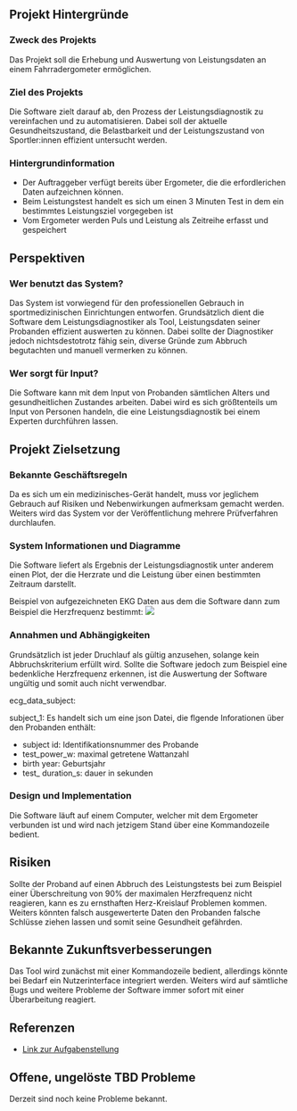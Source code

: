 ## Projekt Hintergründe

### Zweck des Projekts
Das Projekt soll die Erhebung und Auswertung von Leistungsdaten an einem Fahrradergometer ermöglichen.


### Ziel des Projekts
Die Software zielt darauf ab, den Prozess der Leistungsdiagnostik zu vereinfachen und zu automatisieren.
Dabei soll der aktuelle Gesundheitszustand, die Belastbarkeit und der Leistungszustand von Sportler:innen effizient untersucht werden.


### Hintergrundinformation
- Der Auftraggeber verfügt bereits über Ergometer, die die erfordlerichen Daten aufzeichnen können. 
- Beim Leistungstest handelt es sich um einen 3 Minuten Test in dem ein bestimmtes Leistungsziel vorgegeben ist
- Vom Ergometer werden Puls und Leistung als Zeitreihe erfasst und gespeichert



## Perspektiven
### Wer benutzt das System?
Das System ist vorwiegend für den professionellen Gebrauch in sportmedizinischen Einrichtungen entworfen.
Grundsätzlich dient die Software dem Leistungsdiagnostiker als Tool, Leistungsdaten seiner Probanden effizient auswerten zu können.
Dabei sollte der Diagnostiker jedoch nichtsdestotrotz fähig sein, diverse Gründe zum Abbruch begutachten und manuell vermerken zu können.



### Wer sorgt für Input?
Die Software kann mit dem Input von Probanden sämtlichen Alters und gesundheitlichen Zustandes arbeiten. 
Dabei wird es sich größtenteils um Input von Personen handeln, die eine Leistungsdiagnostik bei einem Experten durchführen lassen.



## Projekt Zielsetzung
### Bekannte Geschäftsregeln
Da es sich um ein medizinisches-Gerät handelt, muss vor jeglichem Gebrauch auf Risiken und Nebenwirkungen aufmerksam gemacht werden. 
Weiters wird das System vor der Veröffentlichung mehrere Prüfverfahren durchlaufen.


### System Informationen und Diagramme
Die Software liefert als Ergebnis der Leistungsdiagnostik unter anderem einen Plot, der die Herzrate und die Leistung über einen bestimmten Zeitraum darstellt.


Beispiel von aufgezeichneten EKG Daten aus dem die Software dann zum Beispiel die Herzfrequenz bestimmt:
![](ekg_example.png)



### Annahmen und Abhängigkeiten
Grundsätzlich ist jeder Druchlauf als gültig anzusehen, solange kein Abbruchskriterium erfüllt wird.
Sollte die Software jedoch zum Beispiel eine bedenkliche Herzfrequenz erkennen, ist die Auswertung der Software ungültig und somit auch nicht verwendbar.

ecg_data_subject:

subject_1:
Es handelt sich um eine json Datei, die flgende Inforationen über den Probanden enthält:
- subject id: Identifikationsnummer des Probande
- test_power_w: maximal getretene Wattanzahl
- birth year: Geburtsjahr
- test_ duration_s: dauer in sekunden




### Design und Implementation
Die Software läuft auf einem Computer, welcher mit dem Ergometer verbunden ist und wird nach jetzigem Stand über eine Kommandozeile bedient.


## Risiken
Sollte der Proband auf einen Abbruch des Leistungstests bei zum Beispiel einer Überschreitung von 90% der maximalen Herzfrequenz nicht reagieren, kann es zu ernsthaften Herz-Kreislauf Problemen kommen. Weiters könnten falsch ausgewerterte Daten den Probanden falsche Schlüsse ziehen lassen und somit seine Gesundheit gefährden.



## Bekannte Zukunftsverbesserungen
Das Tool wird zunächst mit einer Kommandozeile bedient, allerdings könnte bei Bedarf ein Nutzerinterface integriert werden.
Weiters wird auf sämtliche Bugs und weitere Probleme der Software immer sofort mit einer Überarbeitung reagiert.

## Referenzen

- [Link zur Aufgabenstellung](tbd)

## Offene, ungelöste TBD Probleme
Derzeit sind noch keine Probleme bekannt.
